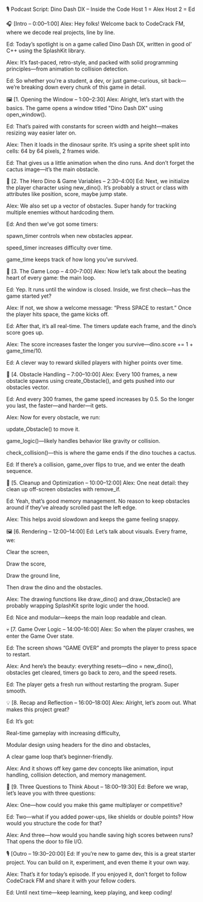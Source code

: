 🎙️ Podcast Script: Dino Dash DX – Inside the Code
Host 1 = Alex
Host 2 = Ed

🎧 [Intro – 0:00–1:00]
Alex:
Hey folks! Welcome back to CodeCrack FM, where we decode real projects, line by line.

Ed:
Today’s spotlight is on a game called Dino Dash DX, written in good ol’ C++ using the SplashKit library.

Alex:
It’s fast-paced, retro-style, and packed with solid programming principles—from animation to collision detection.

Ed:
So whether you're a student, a dev, or just game-curious, sit back—we’re breaking down every chunk of this game in detail.

🖼️ [1. Opening the Window – 1:00–2:30]
Alex:
Alright, let’s start with the basics. The game opens a window titled "Dino Dash DX" using open_window().

Ed:
That’s paired with constants for screen width and height—makes resizing way easier later on.

Alex:
Then it loads in the dinosaur sprite. It’s using a sprite sheet split into cells: 64 by 64 pixels, 2 frames wide.

Ed:
That gives us a little animation when the dino runs. And don’t forget the cactus image—it’s the main obstacle.

🦖 [2. The Hero Dino & Game Variables – 2:30–4:00]
Ed:
Next, we initialize the player character using new_dino(). It’s probably a struct or class with attributes like position, score, maybe jump state.

Alex:
We also set up a vector of obstacles. Super handy for tracking multiple enemies without hardcoding them.

Ed:
And then we’ve got some timers:

spawn_timer controls when new obstacles appear.

speed_timer increases difficulty over time.

game_time keeps track of how long you’ve survived.

🔁 [3. The Game Loop – 4:00–7:00]
Alex:
Now let’s talk about the beating heart of every game: the main loop.

Ed:
Yep. It runs until the window is closed. Inside, we first check—has the game started yet?

Alex:
If not, we show a welcome message: “Press SPACE to restart.” Once the player hits space, the game kicks off.

Ed:
After that, it’s all real-time. The timers update each frame, and the dino’s score goes up.

Alex:
The score increases faster the longer you survive—dino.score += 1 + game_time/10.

Ed:
A clever way to reward skilled players with higher points over time.

🌵 [4. Obstacle Handling – 7:00–10:00]
Alex:
Every 100 frames, a new obstacle spawns using create_Obstacle(), and gets pushed into our obstacles vector.

Ed:
And every 300 frames, the game speed increases by 0.5. So the longer you last, the faster—and harder—it gets.

Alex:
Now for every obstacle, we run:

update_Obstacle() to move it.

game_logic()—likely handles behavior like gravity or collision.

check_collision()—this is where the game ends if the dino touches a cactus.

Ed:
If there’s a collision, game_over flips to true, and we enter the death sequence.

🧹 [5. Cleanup and Optimization – 10:00–12:00]
Alex:
One neat detail: they clean up off-screen obstacles with remove_if.

Ed:
Yeah, that’s good memory management. No reason to keep obstacles around if they’ve already scrolled past the left edge.

Alex:
This helps avoid slowdown and keeps the game feeling snappy.

🖼️ [6. Rendering – 12:00–14:00]
Ed:
Let’s talk about visuals. Every frame, we:

Clear the screen,

Draw the score,

Draw the ground line,

Then draw the dino and the obstacles.

Alex:
The drawing functions like draw_dino() and draw_Obstacle() are probably wrapping SplashKit sprite logic under the hood.

Ed:
Nice and modular—keeps the main loop readable and clean.

💀 [7. Game Over Logic – 14:00–16:00]
Alex:
So when the player crashes, we enter the Game Over state.

Ed:
The screen shows “GAME OVER” and prompts the player to press space to restart.

Alex:
And here’s the beauty: everything resets—dino = new_dino(), obstacles get cleared, timers go back to zero, and the speed resets.

Ed:
The player gets a fresh run without restarting the program. Super smooth.

💡 [8. Recap and Reflection – 16:00–18:00]
Alex:
Alright, let’s zoom out. What makes this project great?

Ed:
It’s got:

Real-time gameplay with increasing difficulty,

Modular design using headers for the dino and obstacles,

A clear game loop that’s beginner-friendly.

Alex:
And it shows off key game dev concepts like animation, input handling, collision detection, and memory management.

🧩 [9. Three Questions to Think About – 18:00–19:30]
Ed:
Before we wrap, let’s leave you with three questions:

Alex:
One—how could you make this game multiplayer or competitive?

Ed:
Two—what if you added power-ups, like shields or double points? How would you structure the code for that?

Alex:
And three—how would you handle saving high scores between runs? That opens the door to file I/O.

🎙️ [Outro – 19:30–20:00]
Ed:
If you’re new to game dev, this is a great starter project. You can build on it, experiment, and even theme it your own way.

Alex:
That’s it for today’s episode. If you enjoyed it, don’t forget to follow CodeCrack FM and share it with your fellow coders.

Ed:
Until next time—keep learning, keep playing, and keep coding!
